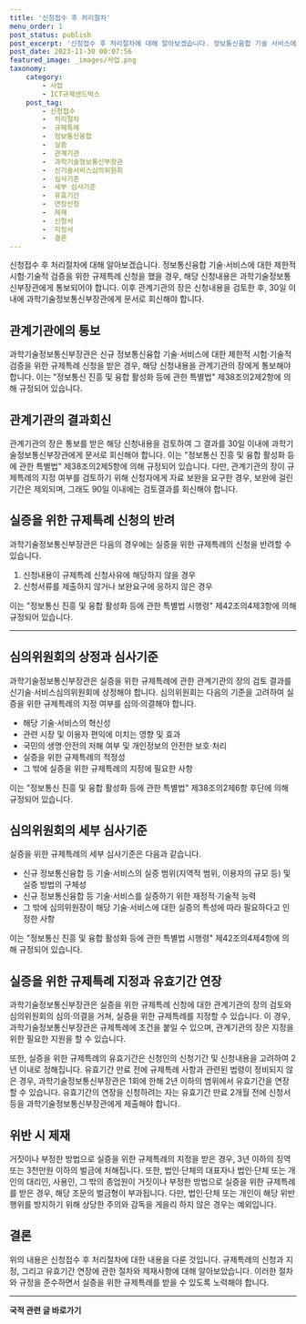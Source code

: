```yaml
---
title: '신청접수 후 처리절차'
menu_order: 1
post_status: publish
post_excerpt: '신청접수 후 처리절차에 대해 알아보겠습니다. 정보통신융합 기술 서비스에 대한 제한적 시험 기술적 검증을 위한 규제특례 신청을 했을 경우, 해당 신청내용은 과학기술정보통신부장관에게 통보되어야 합니다. 이후 관계기관의 장은 신청내용을 검토한 후, 30일 이내에 과학기술정보통신부장관에게 문서로 회신해야 합니다.'
post_date: 2023-11-30 00:07:56
featured_image: _images/사업.png
taxonomy:
    category:
        - 사업
        - ICT규제샌드박스
    post_tag:
        - 신청접수
        -  처리절차
        -  규제특례
        -  정보통신융합
        -  실증
        -  관계기관
        -  과학기술정보통신부장관
        -  신기술서비스심의위원회
        -  심사기준
        -  세부 심사기준
        -  유효기간
        -  연장신청
        -  제재
        -  신청서
        -  지정서
        -  결론
---
```



신청접수 후 처리절차에 대해 알아보겠습니다. 정보통신융합 기술·서비스에 대한 제한적 시험·기술적 검증을 위한 규제특례 신청을 했을 경우, 해당 신청내용은 과학기술정보통신부장관에게 통보되어야 합니다. 이후 관계기관의 장은 신청내용을 검토한 후, 30일 이내에 과학기술정보통신부장관에게 문서로 회신해야 합니다.

## 관계기관에의 통보

과학기술정보통신부장관은 신규 정보통신융합 기술·서비스에 대한 제한적 시험·기술적 검증을 위한 규제특례 신청을 받은 경우, 해당 신청내용을 관계기관의 장에게 통보해야 합니다. 이는 "정보통신 진흥 및 융합 활성화 등에 관한 특별법" 제38조의2제2항에 의해 규정되어 있습니다.

## 관계기관의 결과회신

관계기관의 장은 통보를 받은 해당 신청내용을 검토하여 그 결과를 30일 이내에 과학기술정보통신부장관에게 문서로 회신해야 합니다. 이는 "정보통신 진흥 및 융합 활성화 등에 관한 특별법" 제38조의2제5항에 의해 규정되어 있습니다. 다만, 관계기관의 장이 규제특례의 지정 여부를 검토하기 위해 신청자에게 자료 보완을 요구한 경우, 보완에 걸린 기간은 제외되며, 그래도 90일 이내에는 검토결과를 회신해야 합니다.

## 실증을 위한 규제특례 신청의 반려

과학기술정보통신부장관은 다음의 경우에는 실증을 위한 규제특례의 신청을 반려할 수 있습니다.

1. 신청내용이 규제특례 신청사유에 해당하지 않을 경우
2. 신청서류를 제출하지 않거나 보완요구에 응하지 않은 경우

이는 "정보통신 진흥 및 융합 활성화 등에 관한 특별법 시행령" 제42조의4제3항에 의해 규정되어 있습니다.

---

## 심의위원회의 상정과 심사기준

과학기술정보통신부장관은 실증을 위한 규제특례에 관한 관계기관의 장의 검토 결과를 신기술·서비스심의위원회에 상정해야 합니다. 심의위원회는 다음의 기준을 고려하여 실증을 위한 규제특례의 지정 여부를 심의·의결해야 합니다.

- 해당 기술·서비스의 혁신성
- 관련 시장 및 이용자 편익에 미치는 영향 및 효과
- 국민의 생명·안전의 저해 여부 및 개인정보의 안전한 보호·처리
- 실증을 위한 규제특례의 적정성
- 그 밖에 실증을 위한 규제특례의 지정에 필요한 사항

이는 "정보통신 진흥 및 융합 활성화 등에 관한 특별법" 제38조의2제6항 후단에 의해 규정되어 있습니다.

## 심의위원회의 세부 심사기준

실증을 위한 규제특례의 세부 심사기준은 다음과 같습니다.

- 신규 정보통신융합 등 기술·서비스의 실증 범위(지역적 범위, 이용자의 규모 등) 및 실증 방법의 구체성
- 신규 정보통신융합 등 기술·서비스를 실증하기 위한 재정적·기술적 능력
- 그 밖에 심의위원장이 해당 기술·서비스에 대한 실증의 특성에 따라 필요하다고 인정한 사항

이는 "정보통신 진흥 및 융합 활성화 등에 관한 특별법 시행령" 제42조의4제4항에 의해 규정되어 있습니다.

## 실증을 위한 규제특례 지정과 유효기간 연장

과학기술정보통신부장관은 실증을 위한 규제특례 신청에 대한 관계기관의 장의 검토와 심의위원회의 심의·의결을 거쳐, 실증을 위한 규제특례를 지정할 수 있습니다. 이 경우, 과학기술정보통신부장관은 규제특례에 조건을 붙일 수 있으며, 관계기관의 장은 지정을 위한 필요한 지원을 할 수 있습니다.

또한, 실증을 위한 규제특례의 유효기간은 신청인의 신청기간 및 신청내용을 고려하여 2년 이내로 정해집니다. 유효기간 만료 전에 규제특례 사항과 관련된 법령이 정비되지 않은 경우, 과학기술정보통신부장관은 1회에 한해 2년 이하의 범위에서 유효기간을 연장할 수 있습니다. 유효기간의 연장을 신청하려는 자는 유효기간 만료 2개월 전에 신청서 등을 과학기술정보통신부장관에게 제출해야 합니다.

## 위반 시 제재

거짓이나 부정한 방법으로 실증을 위한 규제특례의 지정을 받은 경우, 3년 이하의 징역 또는 3천만원 이하의 벌금에 처해집니다. 또한, 법인·단체의 대표자나 법인·단체 또는 개인의 대리인, 사용인, 그 밖의 종업원이 거짓이나 부정한 방법으로 실증을 위한 규제특례를 받은 경우, 해당 조문의 벌금형이 부과됩니다. 다만, 법인·단체 또는 개인이 해당 위반행위를 방지하기 위해 상당한 주의와 감독을 게을리 하지 않은 경우는 예외입니다.

## 결론

위의 내용은 신청접수 후 처리절차에 대한 내용을 다룬 것입니다. 규제특례의 신청과 지정, 그리고 유효기간 연장에 관한 절차와 제재사항에 대해 알아보았습니다. 이러한 절차와 규정을 준수하면서 실증을 위한 규제특례를 받을 수 있도록 노력해야 합니다.
<!-- wp:separator -->
<hr class="wp-block-separator has-alpha-channel-opacity"/>
<!-- /wp:separator -->

<!-- wp:group {"backgroundColor":"base","layout":{"type":"constrained"}} -->
<div class="wp-block-group has-base-background-color has-background"><!-- wp:paragraph {"align":"center","fontSize":"medium"} -->
<p class="has-text-align-center has-large-font-size"><strong>국적 관련 글 바로가기</strong></p>
<!-- /wp:paragraph -->


<!-- wp:latest-posts
{"categories":[{"id":14351,"count":19,"description":"","link":"https://uknowlaw.com/category/%ea%b5%ad%ec%a0%81/","name":"국적","slug":"국적","taxonomy":"category","parent":0,"meta":[],"_links":{"self":[{"href":"https://uknowlaw.com/wp-json/wp/v2/categories/14351"}],"collection":[{"href":"https://uknowlaw.com/wp-json/wp/v2/categories"}],"about":[{"href":"https://uknowlaw.com/wp-json/wp/v2/taxonomies/category"}],"wp:post_type":[{"href":"https://uknowlaw.com/wp-json/wp/v2/posts?categories=14351"}],"curies":[{"name":"wp","href":"https://api.w.org/{rel}","templated":true}]}}],"postsToShow":100,"excerptLength":28,"postLayout":"grid","columns":2,"featuredImageAlign":"left","featuredImageSizeSlug":"large","fontSize":"small"} /--></div>
<!-- /wp:group -->